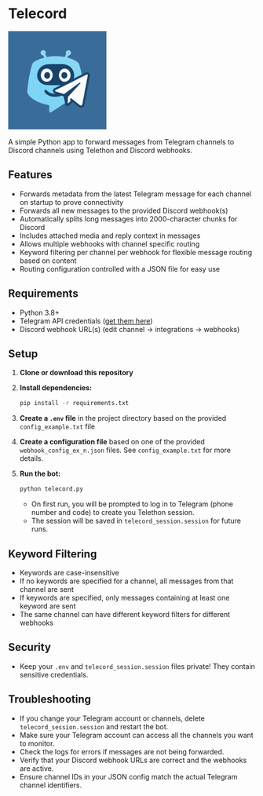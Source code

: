 # Telecord

<img src="./telecord.png" alt="Telecord Logo" width="200" height="200" />

A simple Python app to forward messages from Telegram channels to Discord channels using Telethon and Discord webhooks.

## Features
- Forwards metadata from the latest Telegram message for each channel on startup to prove connectivity
- Forwards all new messages to the provided Discord webhook(s)
- Automatically splits long messages into 2000-character chunks for Discord
- Includes attached media and reply context in messages
- Allows multiple webhooks with channel specific routing
- Keyword filtering per channel per webhook for flexible message routing based on content
- Routing configuration controlled with a JSON file for easy use

## Requirements
- Python 3.8+
- Telegram API credentials ([get them here](https://my.telegram.org/apps))
- Discord webhook URL(s) (edit channel -> integrations -> webhooks)

## Setup
1. **Clone or download this repository**
2. **Install dependencies:**
   ```bash
   pip install -r requirements.txt
   ```
3. **Create a `.env` file** in the project directory based on the provided `config_example.txt` file

4. **Create a configuration file** based on one of the provided `webhook_config_ex_n.json` files. See `config_example.txt` for more details.

5. **Run the bot:**
   ```bash
   python telecord.py
   ```
   - On first run, you will be prompted to log in to Telegram (phone number and code) to create you Telethon session.
   - The session will be saved in `telecord_session.session` for future runs.

## Keyword Filtering
- Keywords are case-insensitive
- If no keywords are specified for a channel, all messages from that channel are sent
- If keywords are specified, only messages containing at least one keyword are sent
- The same channel can have different keyword filters for different webhooks

## Security
- Keep your `.env` and `telecord_session.session` files private! They contain sensitive credentials.

## Troubleshooting
- If you change your Telegram account or channels, delete `telecord_session.session` and restart the bot.
- Make sure your Telegram account can access all the channels you want to monitor.
- Check the logs for errors if messages are not being forwarded.
- Verify that your Discord webhook URLs are correct and the webhooks are active.
- Ensure channel IDs in your JSON config match the actual Telegram channel identifiers.
